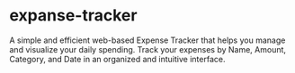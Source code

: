 # expanse-tracker

A simple and efficient web-based Expense Tracker that helps you manage and visualize your daily spending. Track your expenses by Name, Amount, Category, and Date in an organized and intuitive interface.
